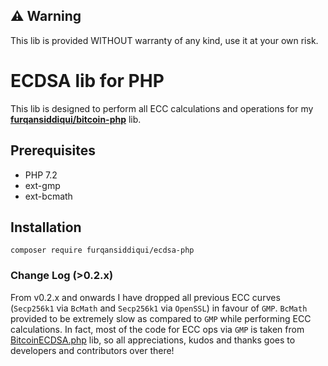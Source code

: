 ## :warning: Warning

This lib is provided WITHOUT warranty of any kind, use it at your own risk.

# ECDSA lib for PHP

This lib is designed to perform all ECC calculations and operations for my [**furqansiddiqui/bitcoin-php**](https://github.com/furqansiddiqui/bitcoin-php)
lib.

## Prerequisites

* PHP 7.2
* ext-gmp
* ext-bcmath

## Installation

`composer require furqansiddiqui/ecdsa-php`

### Change Log (>0.2.x)

From v0.2.x and onwards I have dropped all previous ECC curves (`Secp256k1` via `BcMath` and `Secp256k1` via `OpenSSL`) in favour of `GMP`. 
`BcMath` provided to be extremely slow as compared to `GMP` while performing ECC calculations. In fact, most of the code for ECC ops via `GMP` is
taken from [BitcoinECDSA.php](https://github.com/BitcoinPHP/BitcoinECDSA.php) lib, so all appreciations, kudos 
and thanks goes to developers and contributors over there!
